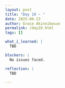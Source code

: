 ```yaml
---
layout: post
title: "Day 19 – "
date: 2025-06-23
author: Grace Akinnibosun
permalink: /day19.html
tags: []

what_i_learned: |
  TBD

blockers: |
  No issues faced.

reflection: |
  TBD
 
---
```

